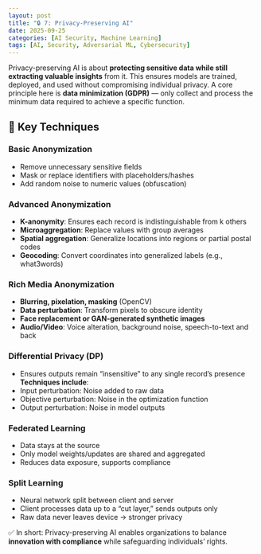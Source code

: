 ```yaml
---
layout: post
title: "🔒 7: Privacy-Preserving AI"
date: 2025-09-25
categories: [AI Security, Machine Learning]
tags: [AI, Security, Adversarial ML, Cybersecurity]
---
```


Privacy-preserving AI is about **protecting sensitive data while still extracting valuable insights** from it. This ensures models are trained, deployed, and used without compromising individual privacy.
A core principle here is **data minimization (GDPR)** — only collect and process the minimum data required to achieve a specific function.
## 🔹 Key Techniques
### Basic Anonymization
- Remove unnecessary sensitive fields
- Mask or replace identifiers with placeholders/hashes
- Add random noise to numeric values (obfuscation)

### Advanced Anonymization
- **K-anonymity**: Ensures each record is indistinguishable from k others
- **Microaggregation**: Replace values with group averages
- **Spatial aggregation**: Generalize locations into regions or partial postal codes
- **Geocoding**: Convert coordinates into generalized labels (e.g., what3words)

### Rich Media Anonymization
- **Blurring, pixelation, masking** (OpenCV)
- **Data perturbation**: Transform pixels to obscure identity
- **Face replacement or GAN-generated synthetic images**
- **Audio/Video**: Voice alteration, background noise, speech-to-text and back

### Differential Privacy (DP)
- Ensures outputs remain “insensitive” to any single record’s presence
**Techniques include**:
- Input perturbation: Noise added to raw data
- Objective perturbation: Noise in the optimization function
- Output perturbation: Noise in model outputs

### Federated Learning
- Data stays at the source
- Only model weights/updates are shared and aggregated
- Reduces data exposure, supports compliance


### Split Learning
- Neural network split between client and server
- Client processes data up to a “cut layer,” sends outputs only
- Raw data never leaves device → stronger privacy



✅ In short: Privacy-preserving AI enables organizations to balance **innovation with compliance** while safeguarding individuals’ rights.


